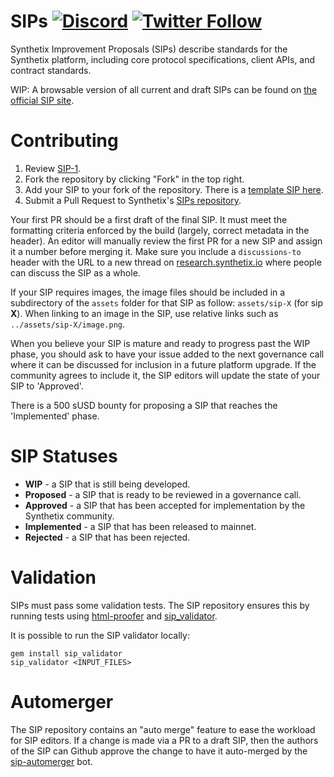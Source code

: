 # SIPs [![Discord](https://img.shields.io/discord/413890591840272394.svg?color=768AD4&label=discord&logo=https%3A%2F%2Fdiscordapp.com%2Fassets%2F8c9701b98ad4372b58f13fd9f65f966e.svg)](https://discordapp.com/channels/413890591840272394/) [![Twitter Follow](https://img.shields.io/twitter/follow/synthetix_io.svg?label=synthetix_io&style=social)](https://twitter.com/synthetix_io)

Synthetix Improvement Proposals (SIPs) describe standards for the Synthetix platform, including core protocol specifications, client APIs, and contract standards.

WIP: A browsable version of all current and draft SIPs can be found on [the official SIP site](https://sips.synthetix.io/).

# Contributing

1.  Review [SIP-1](sips/sip-1.md).
2.  Fork the repository by clicking "Fork" in the top right.
3.  Add your SIP to your fork of the repository. There is a [template SIP here](sip-x.md).
4.  Submit a Pull Request to Synthetix's [SIPs repository](https://github.com/synthetixio/SIPs).

Your first PR should be a first draft of the final SIP. It must meet the formatting criteria enforced by the build (largely, correct metadata in the header). An editor will manually review the first PR for a new SIP and assign it a number before merging it. Make sure you include a `discussions-to` header with the URL to a new thread on [research.synthetix.io](https://research.synthetix.io) where people can discuss the SIP as a whole.

If your SIP requires images, the image files should be included in a subdirectory of the `assets` folder for that SIP as follow: `assets/sip-X` (for sip **X**). When linking to an image in the SIP, use relative links such as `../assets/sip-X/image.png`.

When you believe your SIP is mature and ready to progress past the WIP phase, you should ask to have your issue added to the next governance call where it can be discussed for inclusion in a future platform upgrade. If the community agrees to include it, the SIP editors will update the state of your SIP to 'Approved'.

There is a 500 sUSD bounty for proposing a SIP that reaches the 'Implemented' phase.

# SIP Statuses

- **WIP** - a SIP that is still being developed.
- **Proposed** - a SIP that is ready to be reviewed in a governance call.
- **Approved** - a SIP that has been accepted for implementation by the Synthetix community.
- **Implemented** - a SIP that has been released to mainnet.
- **Rejected** - a SIP that has been rejected.

# Validation

SIPs must pass some validation tests. The SIP repository ensures this by running tests using [html-proofer](https://rubygems.org/gems/html-proofer) and [sip_validator](https://rubygems.org/gems/sip_validator).

It is possible to run the SIP validator locally:

```
gem install sip_validator
sip_validator <INPUT_FILES>
```

# Automerger

The SIP repository contains an "auto merge" feature to ease the workload for SIP editors. If a change is made via a PR to a draft SIP, then the authors of the SIP can Github approve the change to have it auto-merged by the [sip-automerger](https://github.com/bakaoh/sip_automerger) bot.

